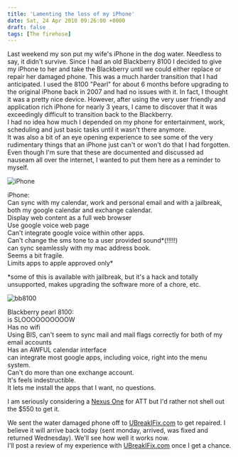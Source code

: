 ```yaml
---
title: 'Lamenting the loss of my iPhone'
date: Sat, 24 Apr 2010 09:26:00 +0000
draft: false
tags: [The firehose]
---
```


Last weekend my son put my wife's iPhone in the dog water. Needless to say, it didn't survive. Since I had an old Blackberry 8100 I decided to give my iPhone to her and take the Blackberry until we could either replace or repair her damaged phone. This was a much harder transition that I had anticipated. I used the 8100 "Pearl" for about 6 months before upgrading to the original iPhone back in 2007 and had no issues with it. In fact, I thought it was a pretty nice device. However, after using the very user friendly and application rich iPhone for nearly 3 years, I came to discover that it was exceedingly difficult to transition back to the Blackberry.  
I had no idea how much I depended on my phone for entertainment, work, scheduling and just basic tasks until it wasn't there anymore.  
It was also a bit of an eye opening experience to see some of the very rudimentary things that an iPhone just can't or won't do that I had forgotten. Even though I'm sure that these are documented and discussed ad nauseam all over the internet, I wanted to put them here as a reminder to myself.  
  
![iPhone](http://www.slashphone.com/media/data/796/3g-iphone-1.jpg)  
  
iPhone:  
Can sync with my calendar, work and personal email and with a jailbreak, both my google calendar and exchange calendar.  
Display web content as a full web browser  
Use google voice web page  
Can't integrate google voice within other apps.  
Can't change the sms tone to a user provided sound\*(!!!!!)  
can sync seamlessly with my mac address book.  
Seems a bit fragile.  
Limits apps to apple approved only\*  
  
\*some of this is available with jailbreak, but it's a hack and totally unsupported, makes upgrading the software more of a chore, etc.  
  
![bb8100](http://blackberrysync.com/wp-content/uploads/2009/01/blackberry-pearl-8100.jpg)  
  
Blackberry pearl 8100:  
is SLOOOOOOOOOOW  
Has no wifi  
Using BIS, can't seem to sync mail and mail flags correctly for both of my email accounts  
Has an AWFUL calendar interface  
can integrate most google apps, including voice, right into the menu system.  
Can't do more than one exchange account.  
It's feels indestructible.  
It lets me install the apps that I want, no questions.  
  
I am seriously considering a [Nexus One](http://www.google.com/phone) for ATT but I'd rather not shell out the $550 to get it.  
  
We sent the water damaged phone off to [UBreakIFix.com](http://www.ubreakifix.com/) to get repaired. I believe it will arrive back today (sent monday, arrived, was fixed and returned Wednesday). We'll see how well it works now.  
I'll post a review of my experience with [UBreakIFix.com](http://www.ubreakifix.com/) once I get a chance.